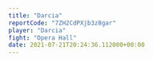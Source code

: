 ```yaml
---
title: "Darcia"
reportCode: "7ZH2CdPXjb3z8gar"
player: "Darcia"
fight: "Opera Hall"
date: 2021-07-21T20:24:36.112000+00:00
---
```

